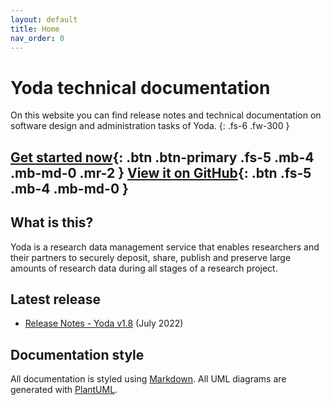 ```yaml
---
layout: default
title: Home
nav_order: 0
---
```

# Yoda technical documentation
On this website you can find release notes and technical documentation on software design and administration tasks of Yoda.
{: .fs-6 .fw-300 }

[Get started now](development/setting-up-development-environment.md){: .btn .btn-primary .fs-5 .mb-4 .mb-md-0 .mr-2 } [View it on GitHub](https://github.com/UtrechtUniversity/yoda){: .btn .fs-5 .mb-4 .mb-md-0 }
---

## What is this?
Yoda is a research data management service that enables researchers and their partners to securely deposit, share, publish and preserve large amounts of research data during all stages of a research project.

## Latest release
- [Release Notes - Yoda v1.8](release-notes/release-1.8.md) (July 2022)

## Documentation style
All documentation is styled using [Markdown](https://guides.github.com/features/mastering-markdown/).
All UML diagrams are generated with [PlantUML](http://plantuml.com/).
